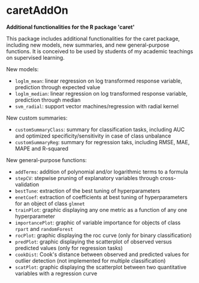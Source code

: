 # caretAddOn
__Additional functionalities for the R package 'caret'__

This package includes additional functionalities for the caret package, including new models, new summaries, and new general-purpose functions.
It is conceived to be used by students of my academic teachings on supervised learning.

New models:
- `loglm_mean`: linear regression on log transformed response variable, prediction through expected value
- `loglm_median`: linear regression on log transformed response variable, prediction through median
- `svm_radial`: support vector machines/regression with radial kernel

New custom summaries:
- `customSummaryClass`: summary for classification tasks, including AUC and optimized specificity/sensitivity in case of class unbalance
- `customSummaryReg`: summary for regression taks, including RMSE, MAE, MAPE and R-squared

New general-purpose functions:
- `addTerms`: addition of polynomial and/or logarithmic terms to a formula
- `stepCV`: stepwise pruning of explanatory variables through cross-validation
- `bestTune`: extraction of the best tuning of hyperparameters
- `enetCoef`: extraction of coefficients at best tuning of hyperparameters for an object of class `glmnet`
- `trainPlot`: graphic displaying any one metric as a function of any one hyperparameter
- `importancePlot`: graphic of variable importance for objects of class `rpart` and `randomForest`
- `rocPlot`: graphic displaying the roc curve (only for binary classification)
- `predPlot`: graphic displaying the scatterplot of observed versus predicted values (only for regression tasks)
- `cookDist`: Cook's distance between observed and predicted values for outlier detection (not implemented for multiple classification)
- `scatPlot`: graphic displaying the scatterplot between two quantitative variables with a regression curve
